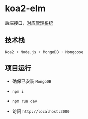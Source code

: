 # koa2-elm

后端接口，[对应管理系统](https://github.com/yanhoor/mall-web)

## 技术栈

`Koa2 + Node.js + MongoDB + Mongoose`

## 项目运行

- 确保已安装 `MongoDB`

- `npm i`

- `npm run dev`

- 访问 `http://localhost:3000`
